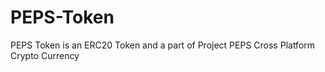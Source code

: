# PEPS-Token
PEPS Token is an ERC20 Token and a part of Project PEPS Cross Platform Crypto Currency
